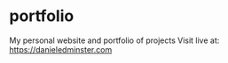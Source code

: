 # portfolio
My personal website and portfolio of projects
Visit live at: https://danieledminster.com
